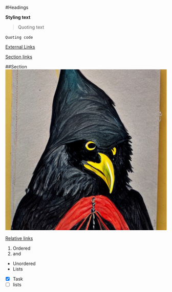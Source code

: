 #Headings

**Styling text**

>Quoting text

`Quoting code`

[External Links](https://docs.github.com/en/get-started/writing-on-github/getting-started-with-writing-and-formatting-on-github/basic-writing-and-formatting-syntax#links)

[Section links](##Section)

##Section
![This was rendered by stable diffusion](bird_by_stablediffusion.png)

[Relative links](bird_by_stablediffusion.png)

1. Ordered 
2. and 


- Unordered 
- Lists


- [x] Task 
- [ ] lists